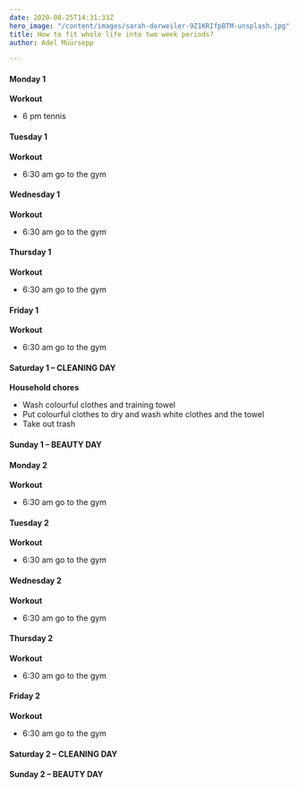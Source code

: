 ```yaml
---
date: 2020-08-25T14:31:33Z
hero_image: "/content/images/sarah-dorweiler-9Z1KRIfpBTM-unsplash.jpg"
title: How to fit whole life into two week periods?
author: Adel Müürsepp

---
```

#### Monday 1

**Workout**

* 6 pm tennis

#### Tuesday 1

**Workout**

* 6:30 am go to the gym

#### Wednesday 1

**Workout**

* 6:30 am go to the gym

#### Thursday 1

**Workout**

* 6:30 am go to the gym

#### Friday 1

**Workout**

* 6:30 am go to the gym

#### Saturday 1 – CLEANING DAY

**Household chores**

* Wash colourful clothes and training towel
* Put colourful clothes to dry and wash white clothes and the towel
* Take out trash

#### Sunday 1 – BEAUTY DAY

#### Monday 2

**Workout**

* 6:30 am go to the gym

#### Tuesday 2

**Workout**

* 6:30 am go to the gym

#### Wednesday 2

**Workout**

* 6:30 am go to the gym

#### Thursday 2

**Workout**

* 6:30 am go to the gym

#### Friday 2

**Workout**

* 6:30 am go to the gym

#### Saturday 2 – CLEANING DAY

#### Sunday 2 – BEAUTY DAY
